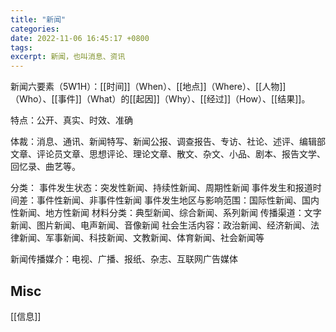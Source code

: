 ```yaml
---
title: "新闻"
categories: 
date: 2022-11-06 16:45:17 +0800
tags: 
excerpt: 新闻，也叫消息、资讯
---
```


新闻六要素（5W1H）：[[时间]]（When）、[[地点]]（Where）、[[人物]]（Who）、[[事件]]（What）的[[起因]]（Why）、[[经过]]（How）、[[结果]]。

特点：公开、真实、时效、准确

体裁：消息、通讯、新闻特写、新闻公报、调查报告、专访、社论、述评、编辑部文章、评论员文章、思想评论、理论文章、散文、杂文、小品、剧本、报告文学、回忆录、曲艺等。

分类：
事件发生状态：突发性新闻、持续性新闻、周期性新闻
事件发生和报道时间差：事件性新闻、非事件性新闻
事件发生地区与影响范围：国际性新闻、国内性新闻、地方性新闻
材料分类：典型新闻、综合新闻、系列新闻
传播渠道：文字新闻、图片新闻、电声新闻、音像新闻
社会生活内容：政治新闻、经济新闻、法律新闻、军事新闻、科技新闻、文教新闻、体育新闻、社会新闻等

新闻传播媒介：电视、广播、报纸、杂志、互联网广告媒体


## Misc

[[信息]]


